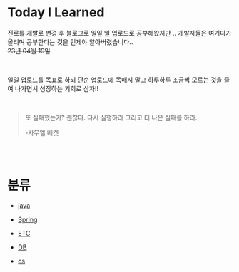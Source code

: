 # Today I Learned 
진로를 개발로 변경 후 블로그로 일일 일 업로드로 공부해왔지만 .. 개발자들은 여기다가 올리며 공부한다는 것을 인제야 알아버렸습니다.. 
<br>
~~23년 04월 19일~~

<br>

일일 업로드를 목표로 하되 단순 업로드에 목매지 말고 하루하루 조금씩 모르는 것을 줄여 나가면서 성장하는 기회로 삼자!!

<br>

>또 실패했는가? 괜찮다. 다시 실행하라 그리고 더 나은 실패를 하라.
>
>-사무엘  베켓
<br>

</br>


# 분류

- [java](./JAVA/Java.md)

- [Spring](./Spring/Spring.md)

- [ETC](./ETC/Etc.md)

- [DB](./DB/DB.md)

- [cs](./CS/cs.md) 

